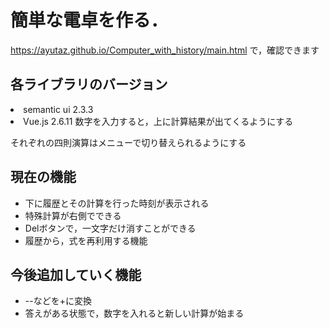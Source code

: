 # 簡単な電卓を作る．
https://ayutaz.github.io/Computer_with_history/main.html
で，確認できます
## 各ライブラリのバージョン
<li>semantic ui 2.3.3
<li>Vue.js 2.6.11
数字を入力すると，上に計算結果が出てくるようにする

それぞれの四則演算はメニューで切り替えられるようにする

## 現在の機能
* 下に履歴とその計算を行った時刻が表示される
* 特殊計算が右側でできる
* Delボタンで，一文字だけ消すことができる
* 履歴から，式を再利用する機能


## 今後追加していく機能
* --などを+に変換
* 答えがある状態で，数字を入れると新しい計算が始まる
